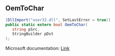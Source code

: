 ## OemToChar

```csharp
[DllImport("user32.dll", SetLastError = true)]
public static extern bool OemToChar(
   string pSrc,
   StringBuilder pDst
);
```

Microsoft documentation: [Link](https://docs.microsoft.com/en-us/windows/win32/api/winuser/nf-winuser-oemtocharw)
